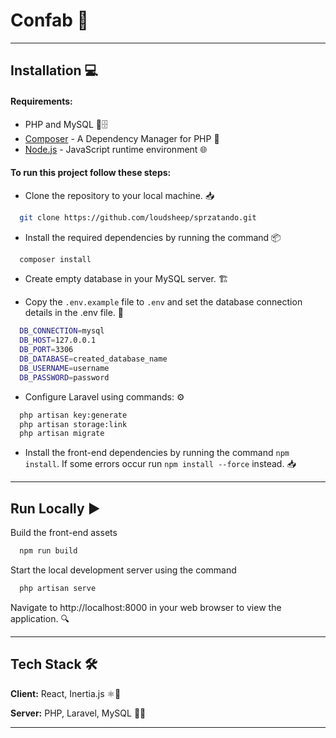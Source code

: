 # Confab 🧹

-------
## Installation 💻

#### Requirements:

- PHP and MySQL 🐘🗄️
- [Composer](https://getcomposer.org/) - A Dependency Manager for PHP 🎵
- [Node.js](https://nodejs.org/) - JavaScript runtime environment 🌐


#### To run this project follow these steps:

- Clone the repository to your local machine. 📥
```bash
  git clone https://github.com/loudsheep/sprzatando.git
```

- Install the required dependencies by running the command 📦
```bash
  composer install
```

- Create empty database in your MySQL server. 🏗️

- Copy the ```.env.example``` file to ```.env``` and set the database connection details in the .env file. 📝
```bash
  DB_CONNECTION=mysql
  DB_HOST=127.0.0.1
  DB_PORT=3306
  DB_DATABASE=created_database_name
  DB_USERNAME=username
  DB_PASSWORD=password
```

- Configure Laravel using commands: ⚙️
```bash
  php artisan key:generate
  php artisan storage:link
  php artisan migrate
```

- Install the front-end dependencies by running the command ```npm install```. If some errors occur run ```npm install --force``` instead. 📥

-------


## Run Locally ▶️

Build the front-end assets

```bash
  npm run build
```

Start the local development server using the command

```bash
  php artisan serve
```

Navigate to http://localhost:8000 in your web browser to view the application. 🔍

-------

## Tech Stack 🛠️

**Client:** React, Inertia.js ⚛️💅

**Server:** PHP, Laravel, MySQL 🐘🔥

-------